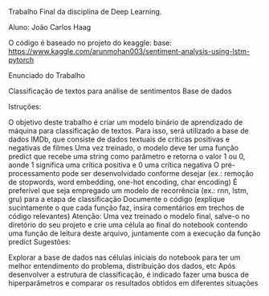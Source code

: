 Trabalho Final da disciplina de Deep Learning.

Aluno: João Carlos Haag

O código é baseado no projeto do keaggle: base: https://www.kaggle.com/arunmohan003/sentiment-analysis-using-lstm-pytorch

Enunciado do Trabalho

Classificação de textos para análise de sentimentos
Base de dados

Istruções:

O objetivo deste trabalho é criar um modelo binário de aprendizado de máquina para classificação de textos. Para isso, será utilizado a base de dados IMDb, que consiste de dados textuais de críticas positivas e negativas de filmes
Uma vez treinado, o modelo deve ter uma função predict que recebe uma string como parâmetro e retorna o valor 1 ou 0, aonde 1 significa uma crítica positiva e 0 uma crítica negativa
O pré-processamento pode ser desenvolvidado conforme desejar (ex.: remoção de stopwords, word embedding, one-hot encoding, char encoding)
É preferível que seja empregado um modelo de recorrência (ex.: rnn, lstm, gru) para a etapa de classificação
Documente o código (explique sucintamente o que cada função faz, insira comentários em trechos de código relevantes)
Atenção: Uma vez treinado o modelo final, salve-o no diretório do seu projeto e crie uma célula ao final do notebook contendo uma função de leitura deste arquivo, juntamente com a execução da função predict
Sugestões:

Explorar a base de dados nas células iniciais do notebook para ter um melhor entendimento do problema, distribuição dos dados, etc
Após desenvolver a estrutura de classificação, é indicado fazer uma busca de hiperparâmetros e comparar os resultados obtidos em diferentes situações
